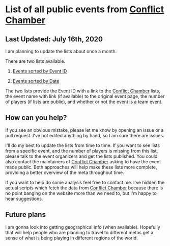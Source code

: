 # List of all public events from [Conflict Chamber](http://conflictchamber.com)

## Last Updated: July 16th, 2020

 I am planning to update the lists about once a month.

There are two lists available.

1. [Events sorted by Event ID](https://github.com/boada/CC_events/blob/master/evts_uid.md)

2. [Events sorted by Date](https://github.com/boada/CC_events/blob/master/evts_date.md)


The two lists provide the Event ID with a link to the [Conflict Chamber](http://conflictchamber.com) lists, the event name with link (if available) to the original event page, the number of players (if lists are public), and whether or not the event is a team event.

## How can you help?

If you see an obvious mistake, please let me know by opening an issue or a pull request. I've not edited anything by hand, so I am sure there are issues.

I'll do my best to update the lists from time to time. If you want to see lists from a specific event, and the number of players is missing from this list, please talk to the event organizers and get the lists published. You could also contact the maintainers of [Conflict Chamber](http://conflictchamber.com) asking to have the event made public. Both approaches will help make these lists more complete, providing a better overview of the meta throughout time.

If you want to help do some analysis feel free to contact me. I've hidden the actual scripts which fetch the data from [Conflict Chamber](http://conflictchamber.com) because there is no point banging on the website more than we need to, but I'm happy to hear suggestions.

## Future plans

I am gonna look into getting geographical info (when available). Hopefully that will help people who are planning to travel to different metas get a sense of what is being playing in different regions of the world.

